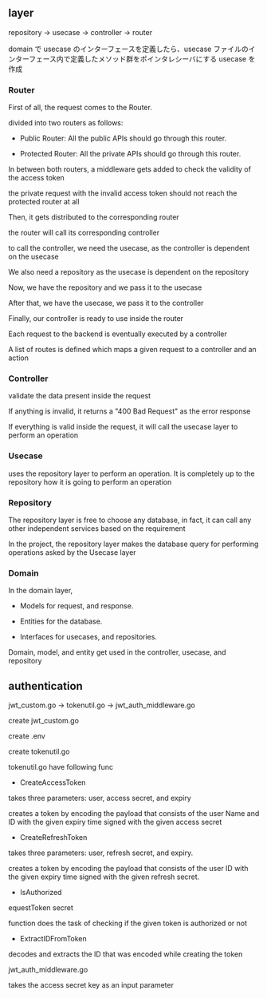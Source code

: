 ## layer

repository -> usecase -> controller -> router

domain で usecase のインターフェースを定義したら、usecase ファイルのインターフェース内で定義したメソッド群をポインタレシーバにする usecase を作成

### Router

First of all, the request comes to the Router.

divided into two routers as follows:

- Public Router: All the public APIs should go through this router.

- Protected Router: All the private APIs should go through this router.

In between both routers, a middleware gets added to check the validity of the access token

the private request with the invalid access token should not reach the protected router at all

Then, it gets distributed to the corresponding router

the router will call its corresponding controller

to call the controller, we need the usecase, as the controller is dependent on the usecase

We also need a repository as the usecase is dependent on the repository

Now, we have the repository and we pass it to the usecase

After that, we have the usecase, we pass it to the controller

Finally, our controller is ready to use inside the router

Each request to the backend is eventually executed by a controller

A list of routes is defined which maps a given request to a controller and an action

### Controller

validate the data present inside the request

If anything is invalid, it returns a "400 Bad Request" as the error response

If everything is valid inside the request, it will call the usecase layer to perform an operation

### Usecase

uses the repository layer to perform an operation. It is completely up to the repository how it is going to perform an operation

### Repository

The repository layer is free to choose any database, in fact, it can call any other independent services based on the requirement

In the project, the repository layer makes the database query for performing operations asked by the Usecase layer

### Domain

In the domain layer,

- Models for request, and response.

- Entities for the database.

- Interfaces for usecases, and repositories.

Domain, model, and entity get used in the controller, usecase, and repository

## authentication

jwt_custom.go -> tokenutil.go -> jwt_auth_middleware.go

create jwt_custom.go

create .env

create tokenutil.go

tokenutil.go have following func

- CreateAccessToken

takes three parameters: user, access secret, and expiry

creates a token by encoding the payload that consists of the user Name and ID with the given expiry time signed with the given access secret

- CreateRefreshToken

takes three parameters: user, refresh secret, and expiry.

creates a token by encoding the payload that consists of the user ID with the given expiry time signed with the given refresh secret.

- IsAuthorized

equestToken secret

function does the task of checking if the given token is authorized or not

- ExtractIDFromToken

decodes and extracts the ID that was encoded while creating the token

jwt_auth_middleware.go

takes the access secret key as an input parameter
